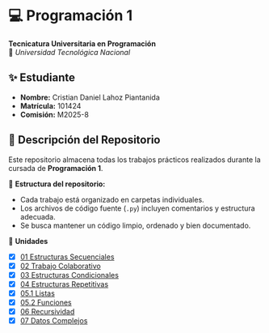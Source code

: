 # 💻 Programación 1

**Tecnicatura Universitaria en Programación**  
📍 _Universidad Tecnológica Nacional_

## ✨ Estudiante

- **Nombre:** Cristian Daniel Lahoz Piantanida
- **Matrícula:** 101424
- **Comisión:** M2025-8

## 📂 Descripción del Repositorio

Este repositorio almacena todas los trabajos prácticos realizados durante la cursada de **Programación 1**.

📌 **Estructura del repositorio:**

- Cada trabajo está organizado en carpetas individuales.
- Los archivos de código fuente (`.py`) incluyen comentarios y estructura adecuada.
- Se busca mantener un código limpio, ordenado y bien documentado.

📌 **Unidades**

- [x] [01 Estructuras Secuenciales](./01-Estructuras-Secuenciales/)
- [x] [02 Trabajo Colaborativo](./02-Trabajo-Colaborativo/)
- [x] [03 Estructuras Condicionales](./03-Estructuras-Condicionales/)
- [x] [04 Estructuras Repetitivas](./04-Estructuras-Repetitivas/)
- [x] [05.1 Listas](./05-1-Listas/)
- [x] [05.2 Funciones](./05-2-Funciones/)
- [x] [06 Recursividad](./06-Recursividad/)
- [x] [07 Datos Complejos](./07-Datos-Complejos/)
